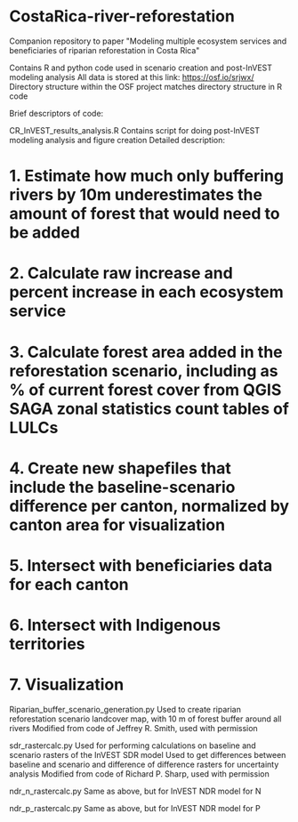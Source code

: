 # CostaRica-river-reforestation
Companion repository to paper "Modeling multiple ecosystem services and beneficiaries of riparian reforestation in Costa Rica"

Contains R and python code used in scenario creation and post-InVEST modeling analysis
All data is stored at this link: https://osf.io/srjwx/
Directory structure within the OSF project matches directory structure in R code

Brief descriptors of code:

CR_InVEST_results_analysis.R
Contains script for doing post-InVEST modeling analysis and figure creation
Detailed description:
# 1. Estimate how much only buffering rivers by 10m underestimates the amount of forest that would need to be added
# 2. Calculate raw increase and percent increase in each ecosystem service
# 3. Calculate forest area added in the reforestation scenario, including as % of current forest cover from QGIS SAGA zonal statistics count tables of LULCs
# 4. Create new shapefiles that include the baseline-scenario difference per canton, normalized by canton area for visualization
# 5. Intersect with beneficiaries data for each canton
# 6. Intersect with Indigenous territories
# 7. Visualization

Riparian_buffer_scenario_generation.py
Used to create riparian reforestation scenario landcover map, with 10 m of forest buffer around all rivers
Modified from code of Jeffrey R. Smith, used with permission

sdr_rastercalc.py
Used for performing calculations on baseline and scenario rasters of the InVEST SDR model
Used to get differences between baseline and scenario and difference of difference rasters for uncertainty analysis
Modified from code of Richard P. Sharp, used with permission

ndr_n_rastercalc.py
Same as above, but for InVEST NDR model for N

ndr_p_rastercalc.py
Same as above, but for InVEST NDR model for P
